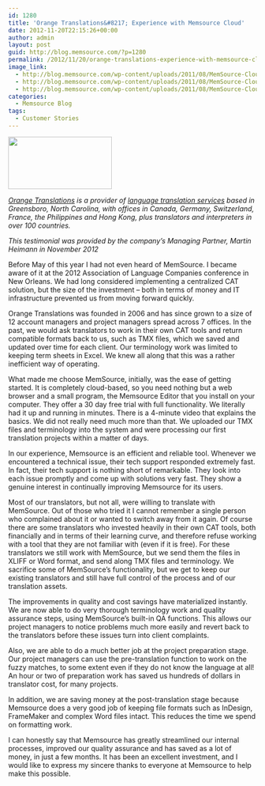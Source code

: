 ```yaml
---
id: 1280
title: 'Orange Translations&#8217; Experience with Memsource Cloud'
date: 2012-11-20T22:15:26+00:00
author: admin
layout: post
guid: http://blog.memsource.com/?p=1280
permalink: /2012/11/20/orange-translations-experience-with-memsource-cloud/
image_link:
  - http://blog.memsource.com/wp-content/uploads/2011/08/MemSource-Cloud.png
  - http://blog.memsource.com/wp-content/uploads/2011/08/MemSource-Cloud.png
  - http://blog.memsource.com/wp-content/uploads/2011/08/MemSource-Cloud.png
categories:
  - Memsource Blog
tags:
  - Customer Stories
---
```

[<img class=" size-full wp-image-1281 alignleft" title="Orange Translations Logo" src="/wp-content/uploads/2012/11/logountenrahmen.png" alt="" width="210" height="106" />](http://www.orangetranslations.com/)

_[Orange Translations](http://www.orangetranslations.com/) is a provider of [language translation services](http://www.orangetranslations.com/services.html) based in Greensboro, North Carolina, with offices in Canada, Germany, Switzerland, France, the Philippines and Hong Kong, plus translators and interpreters in over 100 countries._<!--more-->

_This testimonial was provided by the company’s Managing Partner, Martin Heimann in November 2012_

Before May of this year I had not even heard of MemSource. I became aware of it at the 2012 Association of Language Companies conference in New Orleans. We had long considered implementing a centralized CAT solution, but the size of the investment – both in terms of money and IT infrastructure prevented us from moving forward quickly.

Orange Translations was founded in 2006 and has since grown to a size of 12 account managers and project managers spread across 7 offices. In the past, we would ask translators to work in their own CAT tools and return compatible formats back to us, such as TMX files, which we saved and updated over time for each client. Our terminology work was limited to keeping term sheets in Excel. We knew all along that this was a rather inefficient way of operating.

What made me choose MemSource, initially, was the ease of getting started. It is completely cloud-based, so you need nothing but a web browser and a small program, the Memsource Editor that you install on your computer. They offer a 30 day free trial with full functionality. We literally had it up and running in minutes. There is a 4-minute video that explains the basics. We did not really need much more than that. We uploaded our TMX files and terminology into the system and were processing our first translation projects within a matter of days.

In our experience, Memsource is an efficient and reliable tool. Whenever we encountered a technical issue, their tech support responded extremely fast. In fact, their tech support is nothing short of remarkable. They look into each issue promptly and come up with solutions very fast. They show a genuine interest in continually improving Memsource for its users.

Most of our translators, but not all, were willing to translate with MemSource. Out of those who tried it I cannot remember a single person who complained about it or wanted to switch away from it again. Of course there are some translators who invested heavily in their own CAT tools, both financially and in terms of their learning curve, and therefore refuse working with a tool that they are not familiar with (even if it is free). For these translators we still work with MemSource, but we send them the files in XLIFF or Word format, and send along TMX files and terminology. We sacrifice some of MemSource’s functionality, but we get to keep our existing translators and still have full control of the process and of our translation assets.

The improvements in quality and cost savings have materialized instantly. We are now able to do very thorough terminology work and quality assurance steps, using MemSource’s built-in QA functions. This allows our project managers to notice problems much more easily and revert back to the translators before these issues turn into client complaints.

Also, we are able to do a much better job at the project preparation stage. Our project managers can use the pre-translation function to work on the fuzzy matches, to some extent even if they do not know the language at all! An hour or two of preparation work has saved us hundreds of dollars in translator cost, for many projects.

In addition, we are saving money at the post-translation stage because Memsource does a very good job of keeping file formats such as InDesign, FrameMaker and complex Word files intact. This reduces the time we spend on formatting work.

I can honestly say that Memsource has greatly streamlined our internal processes, improved our quality assurance and has saved as a lot of money, in just a few months. It has been an excellent investment, and I would like to express my sincere thanks to everyone at Memsource to help make this possible.